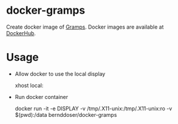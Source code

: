 # docker-gramps

Create docker image of [Gramps](https://gramps-project.org/).
Docker images are available at [DockerHub](https://hub.docker.com/r/bernddoser/docker-gramps/).

# Usage

* Allow docker to use the local display

  xhost local:

* Run docker container

  docker run -it -e DISPLAY -v /tmp/.X11-unix:/tmp/.X11-unix:ro -v $(pwd):/data bernddoser/docker-gramps
